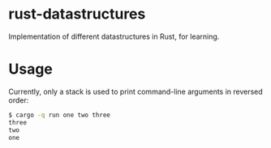 # rust-datastructures
Implementation of different datastructures in Rust, for learning.

# Usage

Currently, only a stack is used to print command-line arguments in reversed order:
```bash
$ cargo -q run one two three
three
two
one
```
